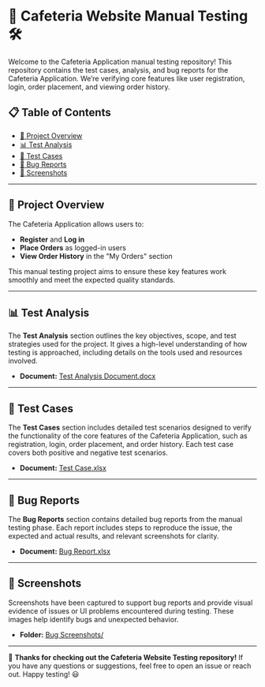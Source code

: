 # 🏫 **Cafeteria Website Manual Testing** 🛠️

Welcome to the Cafeteria Application manual testing repository! This repository contains the test cases, analysis, and bug reports for the Cafeteria Application. We’re verifying core features like user registration, login, order placement, and viewing order history.

## 📋 **Table of Contents**
- [🌟 Project Overview](#project-overview)
- [📊 Test Analysis](#test-analysis)
- [📝 Test Cases](#test-cases)
- [🐞 Bug Reports](#bug-reports)
- [📸 Screenshots](#screenshots)

---

## 🌟 **Project Overview**

The Cafeteria Application allows users to:
- **Register** and **Log in**
- **Place Orders** as logged-in users
- **View Order History** in the "My Orders" section

This manual testing project aims to ensure these key features work smoothly and meet the expected quality standards.

---

## 📊 **Test Analysis**

The **Test Analysis** section outlines the key objectives, scope, and test strategies used for the project. It gives a high-level understanding of how testing is approached, including details on the tools used and resources involved.

- **Document:** [Test Analysis Document.docx](./Test%20Analysis%20Document.docx)

---

## 📝 **Test Cases**

The **Test Cases** section includes detailed test scenarios designed to verify the functionality of the core features of the Cafeteria Application, such as registration, login, order placement, and order history. Each test case covers both positive and negative test scenarios.

- **Document:** [Test Case.xlsx](./Test%20Case.xlsx)

---

## 🐞 **Bug Reports**

The **Bug Reports** section contains detailed bug reports from the manual testing phase. Each report includes steps to reproduce the issue, the expected and actual results, and relevant screenshots for clarity.

- **Document:** [Bug Report.xlsx](./Bug%20Report.xlsx)

---

## 📸 **Screenshots**

Screenshots have been captured to support bug reports and provide visual evidence of issues or UI problems encountered during testing. These images help identify bugs and unexpected behavior.

- **Folder:** [Bug Screenshots/](./Bug%20Screenshots/)

---

🔧 **Thanks for checking out the Cafeteria Website Testing repository!** If you have any questions or suggestions, feel free to open an issue or reach out. Happy testing! 😃
